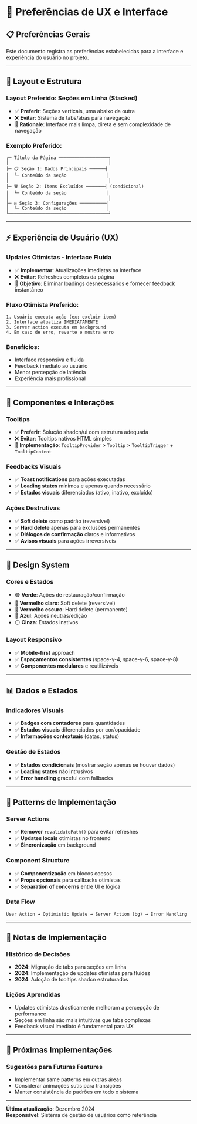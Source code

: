 # 🎨 Preferências de UX e Interface

## 📋 **Preferências Gerais**

Este documento registra as preferências estabelecidas para a interface e experiência do usuário no projeto.

---

## 🎯 **Layout e Estrutura**

### **Layout Preferido: Seções em Linha (Stacked)**
- ✅ **Preferir**: Seções verticais, uma abaixo da outra
- ❌ **Evitar**: Sistema de tabs/abas para navegação
- 📝 **Rationale**: Interface mais limpa, direta e sem complexidade de navegação

### **Exemplo Preferido:**
```
┌─ Título da Página ───────────────────┐
│                                      │
├─ 📋 Seção 1: Dados Principais ──────┤
│  └─ Conteúdo da seção               │
│                                      │
├─ 🗑️ Seção 2: Itens Excluídos ───────┤ (condicional)
│  └─ Conteúdo da seção               │
│                                      │
├─ ✉️ Seção 3: Configurações ──────────┤
│  └─ Conteúdo da seção               │
└──────────────────────────────────────┘
```

---

## ⚡ **Experiência de Usuário (UX)**

### **Updates Otimistas - Interface Fluida**
- ✅ **Implementar**: Atualizações imediatas na interface
- ❌ **Evitar**: Refreshes completos da página
- 🎯 **Objetivo**: Eliminar loadings desnecessários e fornecer feedback instantâneo

### **Fluxo Otimista Preferido:**
```
1. Usuário executa ação (ex: excluir item)
2. Interface atualiza IMEDIATAMENTE
3. Server action executa em background
4. Em caso de erro, reverte e mostra erro
```

### **Benefícios:**
- Interface responsiva e fluida
- Feedback imediato ao usuário
- Menor percepção de latência
- Experiência mais profissional

---

## 🔧 **Componentes e Interações**

### **Tooltips**
- ✅ **Preferir**: Solução shadcn/ui com estrutura adequada
- ❌ **Evitar**: Tooltips nativos HTML simples
- 📝 **Implementação**: `TooltipProvider` > `Tooltip` > `TooltipTrigger` + `TooltipContent`

### **Feedbacks Visuais**
- ✅ **Toast notifications** para ações executadas
- ✅ **Loading states** mínimos e apenas quando necessário
- ✅ **Estados visuais** diferenciados (ativo, inativo, excluído)

### **Ações Destrutivas**
- ✅ **Soft delete** como padrão (reversível)
- ✅ **Hard delete** apenas para exclusões permanentes
- ✅ **Diálogos de confirmação** claros e informativos
- ✅ **Avisos visuais** para ações irreversíveis

---

## 🎨 **Design System**

### **Cores e Estados**
- 🟢 **Verde**: Ações de restauração/confirmação
- 🔴 **Vermelho claro**: Soft delete (reversível)
- 🔴 **Vermelho escuro**: Hard delete (permanente)
- 🔵 **Azul**: Ações neutras/edição
- ⚪ **Cinza**: Estados inativos

### **Layout Responsivo**
- ✅ **Mobile-first** approach
- ✅ **Espaçamentos consistentes** (space-y-4, space-y-6, space-y-8)
- ✅ **Componentes modulares** e reutilizáveis

---

## 📊 **Dados e Estados**

### **Indicadores Visuais**
- ✅ **Badges com contadores** para quantidades
- ✅ **Estados visuais** diferenciados por cor/opacidade
- ✅ **Informações contextuais** (datas, status)

### **Gestão de Estados**
- ✅ **Estados condicionais** (mostrar seção apenas se houver dados)
- ✅ **Loading states** não intrusivos
- ✅ **Error handling** graceful com fallbacks

---

## 🔄 **Patterns de Implementação**

### **Server Actions**
- ✅ **Remover** `revalidatePath()` para evitar refreshes
- ✅ **Updates locais** otimistas no frontend
- ✅ **Sincronização** em background

### **Component Structure**
- ✅ **Componentização** em blocos coesos
- ✅ **Props opcionais** para callbacks otimistas
- ✅ **Separation of concerns** entre UI e lógica

### **Data Flow**
```
User Action → Optimistic Update → Server Action (bg) → Error Handling
```

---

## 📝 **Notas de Implementação**

### **Histórico de Decisões**
- **2024**: Migração de tabs para seções em linha
- **2024**: Implementação de updates otimistas para fluidez
- **2024**: Adoção de tooltips shadcn estruturados

### **Lições Aprendidas**
- Updates otimistas drasticamente melhoram a percepção de performance
- Seções em linha são mais intuitivas que tabs complexas
- Feedback visual imediato é fundamental para UX

---

## 🎯 **Próximas Implementações**

### **Sugestões para Futuras Features**
- Implementar same patterns em outras áreas
- Considerar animações sutis para transições
- Manter consistência de padrões em todo o sistema

---

**Última atualização**: Dezembro 2024  
**Responsável**: Sistema de gestão de usuários como referência 